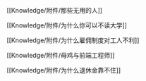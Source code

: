 [[Knowledge/附件/那些无用的人]]

[[Knowledge/附件/为什么你可以不读大学]]

[[Knowledge/附件/为什么雇佣制度对工人不利]]

[[Knowledge/附件/母鸡与前端工程师]]

[[Knowledge/附件/为什么退休金靠不住]]

